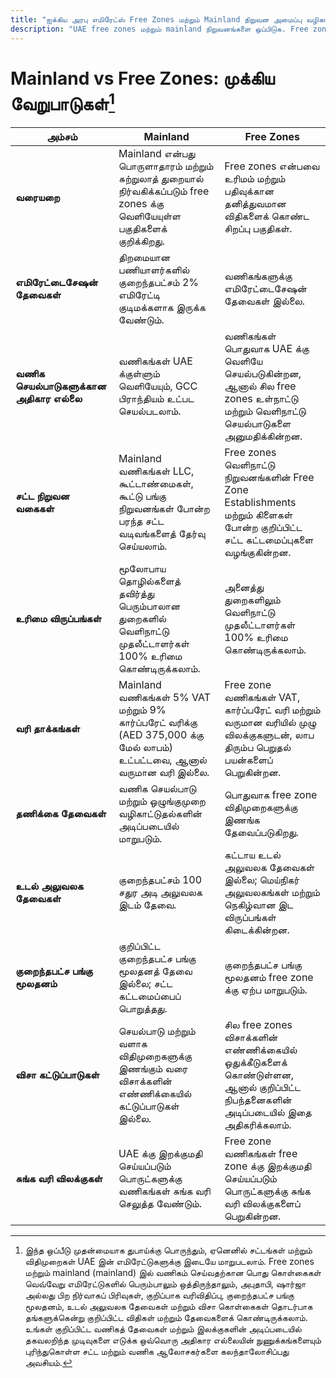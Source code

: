 ```yaml
---
title: "ஐக்கிய அரபு எமிரேட்ஸ் Free Zones மற்றும் Mainland நிறுவன அமைப்பு வழிகாட்டி"
description: "UAE free zones மற்றும் mainland நிறுவனங்களை ஒப்பிடுக. Free zone மற்றும் mainland அமைப்புகளுக்கு இடையேயான வரிகள், உரிமை, விசா மற்றும் வணிக செயல்பாடுகளில் முக்கிய வேறுபாடுகள்."
---
```


# Mainland vs Free Zones: முக்கிய வேறுபாடுகள்[^1]

| **அம்சம்**                              | **Mainland**                                                                                                                  | **Free Zones**                                                                                                                      |
| --------------------------------------- | ----------------------------------------------------------------------------------------------------------------------------- | ----------------------------------------------------------------------------------------------------------------------------------- |
| **வரையறை**                              | Mainland என்பது பொருளாதாரம் மற்றும் சுற்றுலாத் துறையால் நிர்வகிக்கப்படும் free zones க்கு வெளியேயுள்ள பகுதிகளைக் குறிக்கிறது. | Free zones என்பவை உரிமம் மற்றும் பதிவுக்கான தனித்துவமான விதிகளைக் கொண்ட சிறப்பு பகுதிகள்.                                           |
| **எமிரேட்டைசேஷன் தேவைகள்**              | திறமையான பணியாளர்களில் குறைந்தபட்சம் 2% எமிரேட்டி குடிமக்களாக இருக்க வேண்டும்.                                                | வணிகங்களுக்கு எமிரேட்டைசேஷன் தேவைகள் இல்லை.                                                                                         |
| **வணிக செயல்பாடுகளுக்கான அதிகார எல்லை** | வணிகங்கள் UAE க்குள்ளும் வெளியேயும், GCC பிராந்தியம் உட்பட செயல்படலாம்.                                                       | வணிகங்கள் பொதுவாக UAE க்கு வெளியே செயல்படுகின்றன, ஆனால் சில free zones உள்நாட்டு மற்றும் வெளிநாட்டு செயல்பாடுகளை அனுமதிக்கின்றன.    |
| **சட்ட நிறுவன வகைகள்**                  | Mainland வணிகங்கள் LLC, கூட்டாண்மைகள், கூட்டு பங்கு நிறுவனங்கள் போன்ற பரந்த சட்ட வடிவங்களைத் தேர்வு செய்யலாம்.                | Free zones வெளிநாட்டு நிறுவனங்களின் Free Zone Establishments மற்றும் கிளைகள் போன்ற குறிப்பிட்ட சட்ட கட்டமைப்புகளை வழங்குகின்றன.     |
| **உரிமை விருப்பங்கள்**                  | மூலோபாய தொழில்களைத் தவிர்த்து பெரும்பாலான துறைகளில் வெளிநாட்டு முதலீட்டாளர்கள் 100% உரிமை கொண்டிருக்கலாம்.                    | அனைத்து துறைகளிலும் வெளிநாட்டு முதலீட்டாளர்கள் 100% உரிமை கொண்டிருக்கலாம்.                                                          |
| **வரி தாக்கங்கள்**                      | Mainland வணிகங்கள் 5% VAT மற்றும் 9% கார்ப்பரேட் வரிக்கு (AED 375,000 க்கு மேல் லாபம்) உட்பட்டவை, ஆனால் வருமான வரி இல்லை.     | Free zone வணிகங்கள் VAT, கார்ப்பரேட் வரி மற்றும் வருமான வரியில் முழு விலக்குகளுடன், லாப திரும்ப பெறுதல் பயன்களைப் பெறுகின்றன.       |
| **தணிக்கை தேவைகள்**                     | வணிக செயல்பாடு மற்றும் ஒழுங்குமுறை வழிகாட்டுதல்களின் அடிப்படையில் மாறுபடும்.                                                  | பொதுவாக free zone விதிமுறைகளுக்கு இணங்க தேவைப்படுகிறது.                                                                             |
| **உடல் அலுவலக தேவைகள்**                 | குறைந்தபட்சம் 100 சதுர அடி அலுவலக இடம் தேவை.                                                                                  | கட்டாய உடல் அலுவலக தேவைகள் இல்லை; மெய்நிகர் அலுவலகங்கள் மற்றும் நெகிழ்வான இட விருப்பங்கள் கிடைக்கின்றன.                             |
| **குறைந்தபட்ச பங்கு மூலதனம்**           | குறிப்பிட்ட குறைந்தபட்ச பங்கு மூலதனத் தேவை இல்லை; சட்ட கட்டமைப்பைப் பொறுத்தது.                                                | குறைந்தபட்ச பங்கு மூலதனம் free zone க்கு ஏற்ப மாறுபடும்.                                                                            |
| **விசா கட்டுப்பாடுகள்**                 | செயல்பாடு மற்றும் வளாக விதிமுறைகளுக்கு இணங்கும் வரை விசாக்களின் எண்ணிக்கையில் கட்டுப்பாடுகள் இல்லை.                           | சில free zones விசாக்களின் எண்ணிக்கையில் ஒதுக்கீடுகளைக் கொண்டுள்ளன, ஆனால் குறிப்பிட்ட நிபந்தனைகளின் அடிப்படையில் இதை அதிகரிக்கலாம். |
| **சுங்க வரி விலக்குகள்**                | UAE க்கு இறக்குமதி செய்யப்படும் பொருட்களுக்கு வணிகங்கள் சுங்க வரி செலுத்த வேண்டும்.                                           | Free zone வணிகங்கள் free zone க்கு இறக்குமதி செய்யப்படும் பொருட்களுக்கு சுங்க வரி விலக்குகளைப் பெறுகின்றன.                          |

[^1]: இந்த ஒப்பீடு முதன்மையாக துபாய்க்கு பொருந்தும், ஏனெனில் சட்டங்கள் மற்றும் விதிமுறைகள் UAE இன் எமிரேட்டுகளுக்கு இடையே மாறுபடலாம். Free zones மற்றும் mainland (mainland) இல் வணிகம் செய்வதற்கான பொது கொள்கைகள் வெவ்வேறு எமிரேட்டுகளில் பெரும்பாலும் ஒத்திருந்தாலும், அபுதாபி, ஷார்ஜா அல்லது பிற நிர்வாகப் பிரிவுகள், குறிப்பாக வரிவிதிப்பு, குறைந்தபட்ச பங்கு மூலதனம், உடல் அலுவலக தேவைகள் மற்றும் விசா கொள்கைகள் தொடர்பாக தங்களுக்கென்று குறிப்பிட்ட விதிகள் மற்றும் தேவைகளைக் கொண்டிருக்கலாம். உங்கள் குறிப்பிட்ட வணிகத் தேவைகள் மற்றும் இலக்குகளின் அடிப்படையில் தகவலறிந்த முடிவுகளை எடுக்க ஒவ்வொரு அதிகார எல்லையின் நுணுக்கங்களையும் புரிந்துகொள்ள சட்ட மற்றும் வணிக ஆலோசகர்களை கலந்தாலோசிப்பது அவசியம்.
